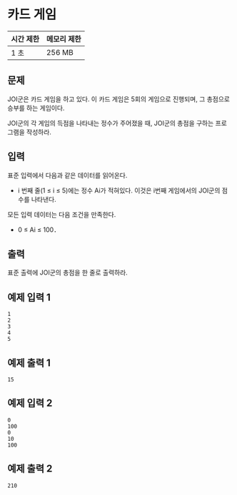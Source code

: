 # 카드 게임

 

| 시간 제한 | 메모리 제한 |
| :-------- | :---------- |
| 1 초      | 256 MB      |



## 문제

JOI군은 카드 게임을 하고 있다. 이 카드 게임은 5회의 게임으로 진행되며, 그 총점으로 승부를 하는 게임이다.

JOI군의 각 게임의 득점을 나타내는 정수가 주어졌을 때, JOI군의 총점을 구하는 프로그램을 작성하라.



## 입력

표준 입력에서 다음과 같은 데이터를 읽어온다.

- i 번째 줄(1 ≤ i ≤ 5)에는 정수 Ai가 적혀있다. 이것은 i번째 게임에서의 JOI군의 점수를 나타낸다.

모든 입력 데이터는 다음 조건을 만족한다.

- 0 ≤ Ai ≤ 100．



## 출력

표준 출력에 JOI군의 총점을 한 줄로 출력하라.



## 예제 입력 1

```
1
2
3
4
5
```



## 예제 출력 1

```
15
```



## 예제 입력 2

```
0
100
0
10
100
```



## 예제 출력 2

```
210
```